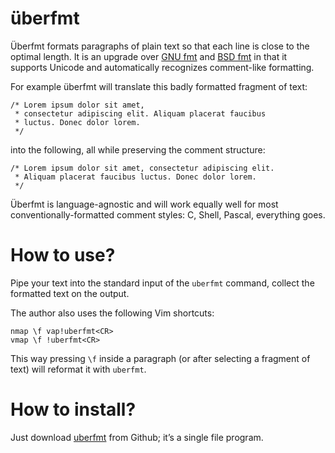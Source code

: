 # überfmt

Überfmt formats paragraphs of plain text so that each line is
close to the optimal length. It is an upgrade over [GNU fmt]
and [BSD fmt] in that it supports Unicode and automatically
recognizes comment-like formatting.

[bsd fmt]: https://man.freebsd.org/fmt
[gnu fmt]: https://www.gnu.org/software/coreutils/manual/html_node/fmt-invocation.html

For example überfmt will translate this badly formatted fragment
of text:

    /* Lorem ipsum dolor sit amet,
     * consectetur adipiscing elit. Aliquam placerat faucibus
     * luctus. Donec dolor lorem.
     */

into the following, all while preserving the comment structure:

    /* Lorem ipsum dolor sit amet, consectetur adipiscing elit.
     * Aliquam placerat faucibus luctus. Donec dolor lorem.
     */

Überfmt is language-agnostic and will work equally well for
most conventionally-formatted comment styles: C, Shell, Pascal,
everything goes.

# How to use?

Pipe your text into the standard input of the `uberfmt` command,
collect the formatted text on the output.

The author also uses the following Vim shortcuts:

    nmap \f vap!uberfmt<CR>
    vmap \f !uberfmt<CR>

This way pressing `\f` inside a paragraph (or after selecting a
fragment of text) will reformat it with `uberfmt`.

# How to install?

Just download [uberfmt] from Github; it’s a single file program.
    
[pypi]: https://pypi.org/project/uberfmt/
[uberfmt]: https://raw.githubusercontent.com/magv/uberfmt/master/uberfmt
